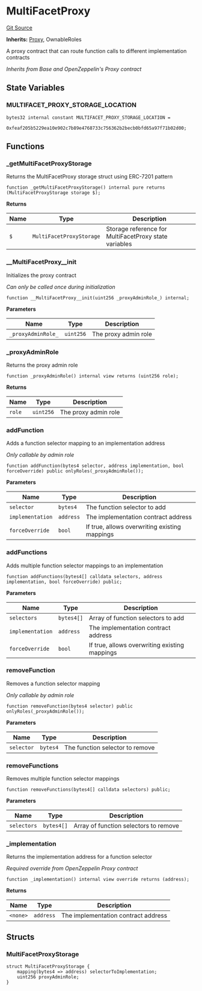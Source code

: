 # MultiFacetProxy
[Git Source](https://github.com/VerisLabs/KAM/blob/2198994c086118bce5be2d9d0775637d0ef500f3/src/base/MultiFacetProxy.sol)

**Inherits:**
[Proxy](/src/abstracts/Proxy.sol/abstract.Proxy.md), OwnableRoles

A proxy contract that can route function calls to different implementation contracts

*Inherits from Base and OpenZeppelin's Proxy contract*


## State Variables
### MULTIFACET_PROXY_STORAGE_LOCATION

```solidity
bytes32 internal constant MULTIFACET_PROXY_STORAGE_LOCATION =
    0xfeaf205b5229ea10e902c7b89e4768733c756362b2becb0bfd65a97f71b02d00;
```


## Functions
### _getMultiFacetProxyStorage

Returns the MultiFacetProxy storage struct using ERC-7201 pattern


```solidity
function _getMultiFacetProxyStorage() internal pure returns (MultiFacetProxyStorage storage $);
```
**Returns**

|Name|Type|Description|
|----|----|-----------|
|`$`|`MultiFacetProxyStorage`|Storage reference for MultiFacetProxy state variables|


### __MultiFacetProxy__init

Initializes the proxy contract

*Can only be called once during initialization*


```solidity
function __MultiFacetProxy__init(uint256 _proxyAdminRole_) internal;
```
**Parameters**

|Name|Type|Description|
|----|----|-----------|
|`_proxyAdminRole_`|`uint256`|The proxy admin role|


### _proxyAdminRole

Returns the proxy admin role


```solidity
function _proxyAdminRole() internal view returns (uint256 role);
```
**Returns**

|Name|Type|Description|
|----|----|-----------|
|`role`|`uint256`|The proxy admin role|


### addFunction

Adds a function selector mapping to an implementation address

*Only callable by admin role*


```solidity
function addFunction(bytes4 selector, address implementation, bool forceOverride) public onlyRoles(_proxyAdminRole());
```
**Parameters**

|Name|Type|Description|
|----|----|-----------|
|`selector`|`bytes4`|The function selector to add|
|`implementation`|`address`|The implementation contract address|
|`forceOverride`|`bool`|If true, allows overwriting existing mappings|


### addFunctions

Adds multiple function selector mappings to an implementation


```solidity
function addFunctions(bytes4[] calldata selectors, address implementation, bool forceOverride) public;
```
**Parameters**

|Name|Type|Description|
|----|----|-----------|
|`selectors`|`bytes4[]`|Array of function selectors to add|
|`implementation`|`address`|The implementation contract address|
|`forceOverride`|`bool`|If true, allows overwriting existing mappings|


### removeFunction

Removes a function selector mapping

*Only callable by admin role*


```solidity
function removeFunction(bytes4 selector) public onlyRoles(_proxyAdminRole());
```
**Parameters**

|Name|Type|Description|
|----|----|-----------|
|`selector`|`bytes4`|The function selector to remove|


### removeFunctions

Removes multiple function selector mappings


```solidity
function removeFunctions(bytes4[] calldata selectors) public;
```
**Parameters**

|Name|Type|Description|
|----|----|-----------|
|`selectors`|`bytes4[]`|Array of function selectors to remove|


### _implementation

Returns the implementation address for a function selector

*Required override from OpenZeppelin Proxy contract*


```solidity
function _implementation() internal view override returns (address);
```
**Returns**

|Name|Type|Description|
|----|----|-----------|
|`<none>`|`address`|The implementation contract address|


## Structs
### MultiFacetProxyStorage

```solidity
struct MultiFacetProxyStorage {
    mapping(bytes4 => address) selectorToImplementation;
    uint256 proxyAdminRole;
}
```

